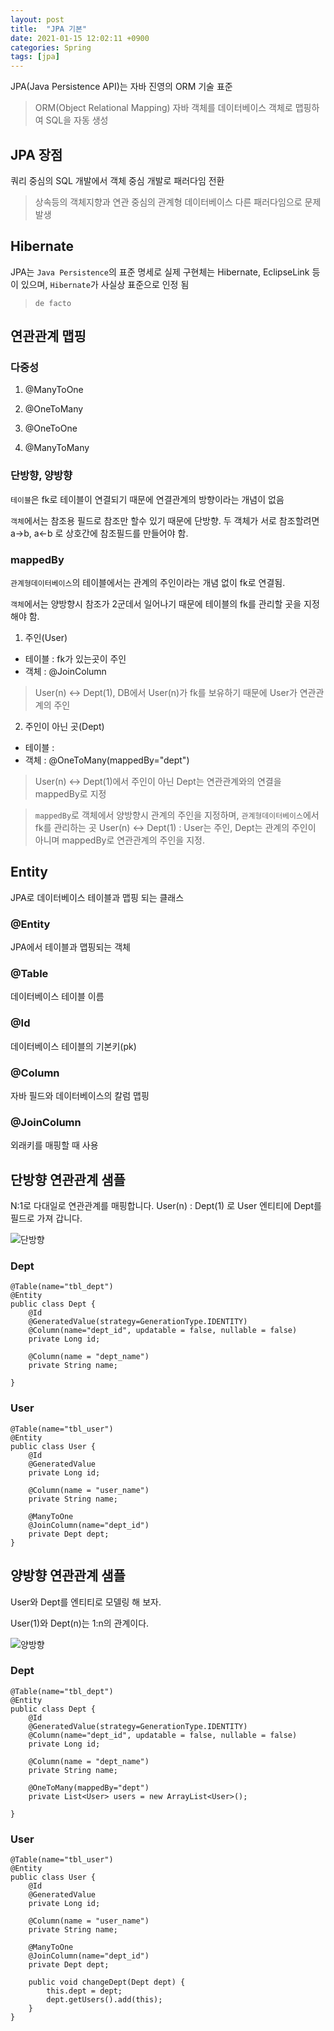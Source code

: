 ```yaml
---
layout: post
title:  "JPA 기본"
date: 2021-01-15 12:02:11 +0900
categories: Spring
tags: [jpa]
---
```


JPA(Java Persistence API)는 자바 진영의 ORM 기술 표준

> ORM(Object Relational Mapping) 자바 객체를 데이터베이스 객체로 맵핑하여 SQL을 자동 생성



## JPA 장점
쿼리 중심의 SQL 개발에서 객체 중심 개발로 패러다임 전환

> 상속등의 객체지향과 연관 중심의 관계형 데이터베이스 다른 패러다임으로 문제 발생



## Hibernate
JPA는 `Java Persistence`의 표준 명세로 실제 구현체는 Hibernate, EclipseLink 등이 있으며, `Hibernate`가 사실상 표준으로 인정 됨

> `de facto` 



## 연관관계 맵핑

### 다중성

1. @ManyToOne

2. @OneToMany

3. @OneToOne

4. @ManyToMany


### 단방향, 양방향

`테이블`은 fk로 테이블이 연결되기 때문에 연결관계의 방향이라는 개념이 없음

`객체`에서는 참조용 필드로 참조만 할수 있기 때문에 단방향. 두 객체가 서로 참조할려면 a->b, a<-b 로 상호간에 참조필드를 만들어야 함.

### mappedBy

`관계형데이터베이스`의 테이블에서는 관계의 주인이라는 개념 없이 fk로 연결됨.

`객체`에서는 양방향시 참조가 2군데서 일어나기 때문에 테이블의 fk를 관리할 곳을 지정해야 함.

1. 주인(User)
* 테이블 : fk가 있는곳이 주인
* 객체 : @JoinColumn
> User(n) <-> Dept(1), DB에서 User(n)가 fk를 보유하기 때문에 User가 연관관계의 주인

2. 주인이 아닌 곳(Dept)
* 테이블 : 
* 객체 : @OneToMany(mappedBy="dept")
> User(n) <-> Dept(1)에서 주인이 아닌 Dept는 연관관계와의 연결을 mappedBy로 지정


> `mappedBy`로 객체에서 양방향시 관계의 주인을 지정하며, `관계형데이터베이스`에서 fk를 관리하는 곳
> User(n) <-> Dept(1) : User는 주인, Dept는 관계의 주인이 아니며 mappedBy로 연관관계의 주인을 지정.


## Entity
JPA로 데이터베이스 테이블과 맵핑 되는 클래스

### @Entity
JPA에서 테이블과 맵핑되는 객체

### @Table
데이터베이스 테이블 이름

### @Id
데이터베이스 테이블의 기본키(pk)

### @Column
자바 필드와 데이터베이스의 칼럼 맵핑

### @JoinColumn
외래키를 매핑할 때 사용



## 단방향 연관관계 샘플
N:1로 다대일로 연관관계를 매핑합니다. 
User(n) : Dept(1) 로 User 엔티티에 Dept를 필드로 가져 갑니다.

![단방향](/spring/2021-01-15/jpa_단방향.jpg)

### Dept
```
@Table(name="tbl_dept")
@Entity
public class Dept {
    @Id
    @GeneratedValue(strategy=GenerationType.IDENTITY)
    @Column(name="dept_id", updatable = false, nullable = false)
    private Long id;

    @Column(name = "dept_name")  
    private String name;

}
```

### User

```
@Table(name="tbl_user")
@Entity
public class User {
    @Id
    @GeneratedValue
    private Long id;

    @Column(name = "user_name")  
    private String name;

    @ManyToOne
    @JoinColumn(name="dept_id")
    private Dept dept;
}
```



## 양방향 연관관계 샘플

User와 Dept를 엔티티로 모델링 해 보자.

User(1)와 Dept(n)는 1:n의 관계이다.

![양방향](/spring/2021-01-15/jpa_양방향.jpg)

### Dept
```
@Table(name="tbl_dept")
@Entity
public class Dept {
    @Id
    @GeneratedValue(strategy=GenerationType.IDENTITY)
    @Column(name="dept_id", updatable = false, nullable = false)
    private Long id;

    @Column(name = "dept_name")  
    private String name;

    @OneToMany(mappedBy="dept")
    private List<User> users = new ArrayList<User>();

}
```

### User

```
@Table(name="tbl_user")
@Entity
public class User {
    @Id
    @GeneratedValue
    private Long id;

    @Column(name = "user_name")  
    private String name;

    @ManyToOne
    @JoinColumn(name="dept_id")
    private Dept dept;

    public void changeDept(Dept dept) {
        this.dept = dept;
        dept.getUsers().add(this);
    }
}
```





